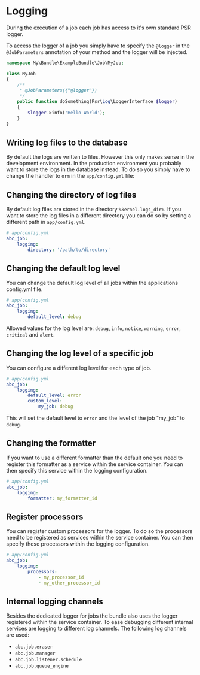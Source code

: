 Logging
=======

During the execution of a job each job has access to it's own standard PSR logger.

To access the logger of a job you simply have to specify the `@logger` in the `@JobParameters` annotation of your method and the logger will be injected.

```php
namespace My\Bundle\ExampleBundle\Job\MyJob;

class MyJob
{
    /**
     * @JobParameters({"@logger"})
     */
    public function doSomething(Psr\Log\LoggerInterface $logger)
    {
        $logger->info('Hello World');
    }
}
```

## Writing log files to the database

By default the logs are written to files. However this only makes sense in the development environment. In the production environment you probably want to store the logs in the database instead. To do so you simply have to change the handler to `orm` in the `app/config.yml` file:

## Changing the directory of log files

By default log files are stored in the directory `%kernel.logs_dir%`. If you want to store the log files in a different directory you can do so by setting a different path in `app/config.yml`.

```yaml
# app/config.yml
abc_job:
    logging:
        directory: '/path/to/directory'
```

## Changing the default log level

You can change the default log level of all jobs within the applications config.yml file.

```yaml
# app/config.yml
abc_job:
    logging:
        default_level: debug
```

Allowed values for the log level are: `debug`, `info`, `notice`, `warning`, `error`, `critical` and `alert`.

## Changing the log level of a specific job

You can configure a different log level for each type of job.

```yaml
# app/config.yml
abc_job:
    logging:
        default_level: error
        custom_level:
            my_job: debug
```

This will set the default level to `error` and the level of the job "my_job" to `debug`.

## Changing the formatter

If you want to use a different formatter than the default one you need to register this formatter as a service within the service container. You can then specify this service within the logging configuration.

```yaml
# app/config.yml
abc_job:
    logging:
        formatter: my_formatter_id
```

## Register processors

You can register custom processors for the logger. To do so the processors need to be registered as services within the service container. You can then specify these processors within the logging configuration.

```yaml
# app/config.yml
abc_job:
    logging:
        processors:
            - my_processor_id
            - my_other_processor_id
```

## Internal logging channels

Besides the dedicated logger for jobs the bundle also uses the logger registered within the service container. To ease debugging different internal services are logging to different log channels. The following log channels are used:

- `abc.job.eraser`
- `abc.job.manager`
- `abc.job.listener.schedule`
- `abc.job.queue_engine`